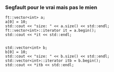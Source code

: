 ### Segfault pour le vrai mais pas le mien

    ft::vector<int> a;
    a[0] = 10;
    std::cout << "size: " << a.size() << std::endl;
    ft::vector<int>::iterator it = a.begin();
    std::cout << *it << std::endl;


    std::vector<int> b;
    b[0] = 10;
    std::cout << "size: " << b.size() << std::endl;
    std::vector<int>::iterator itb = b.begin();
    std::cout << *itb << std::endl;

